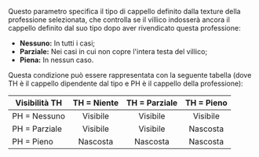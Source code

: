 Questo parametro specifica il tipo di cappello definito dalla texture della professione selezionata, che controlla se il villico indosserà ancora il cappello definito dal suo tipo dopo aver rivendicato questa professione:
* **Nessuno:** In tutti i casi;
* **Parziale:** Nei casi in cui non copre l'intera testa del villico;
* **Piena:** In nessun caso.

Questa condizione può essere rappresentata con la seguente tabella (dove TH è il cappello dipendente dal tipo e PH è il cappello della professione):

| Visibilità TH | TH = Niente | TH = Parziale | TH = Pieno |
| ------------- |:-----------:|:-------------:|:----------:|
| PH = Nessuno  |  Visibile   |   Visibile    |  Visibile  |
| PH = Parziale |  Visibile   |   Visibile    |  Nascosta  |
| PH = Pieno    |  Nascosta   |   Nascosta    |  Nascosta  |